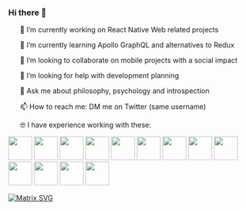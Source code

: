 ### Hi there 👋 
<ul>
  <p>🔭  I’m currently working on React Native Web related projects</p>
  <p>🌱  I’m currently learning Apollo GraphQL and alternatives to Redux</p>
  <p>👯  I’m looking to collaborate on mobile projects with a social impact</p>  
  <p>🤔  I’m looking for help with development planning</p>  
  <p>💬  Ask me about philosophy, psychology and introspection</p>  
  <p>📫  How to reach me: DM me on Twitter (same username)</p>  
  <p>🤓  I have experience working with these:</p>  
</ul>

<!--START_SECTION:waka-->
<!--END_SECTION:waka-->

<span>
  <img height="48px" src="https://cdn.svgporn.com/logos/javascript.svg">
  <img height="48px" src="https://cdn.svgporn.com/logos/expo.svg">
  <img height="48px" src="https://cdn.svgporn.com/logos/react.svg">
  <img height="48px" src="https://cdn.svgporn.com/logos/firebase.svg">
  <img height="48px" src="https://cdn.svgporn.com/logos/graphql.svg">
  <img height="48px" src="https://cdn.svgporn.com/logos/redux.svg">
  <img height="48px" src="https://cdn.svgporn.com/logos/fastlane.svg">
  <img height="48px" src="https://cdn.svgporn.com/logos/git.svg">
  <img height="48px" src="https://cdn.svgporn.com/logos/eslint.svg">
  <img height="48px" src="https://cdn.svgporn.com/logos/prettier.svg">
  <img height="48px" src="https://cdn.svgporn.com/logos/aws.svg">
  <img height="48px" src="https://cdn.svgporn.com/logos/python.svg">
  <img height="48px" src="https://cdn.svgporn.com/logos/flask.svg">
</span>

[![Matrix SVG](https://raw.githubusercontent.com/rodrigograca31/rodrigograca31/master/matrix.svg)](https://www.youtube.com/watch?v=SDkAGkd4NLc)


